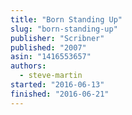 ```yaml
---
title: "Born Standing Up"
slug: "born-standing-up"
publisher: "Scribner"
published: "2007"
asin: "1416553657"
authors:
  - steve-martin
started: "2016-06-13"
finished: "2016-06-21"
---
```

